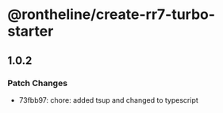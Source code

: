 # @rontheline/create-rr7-turbo-starter

## 1.0.2

### Patch Changes

- 73fbb97: chore: added tsup and changed to typescript

